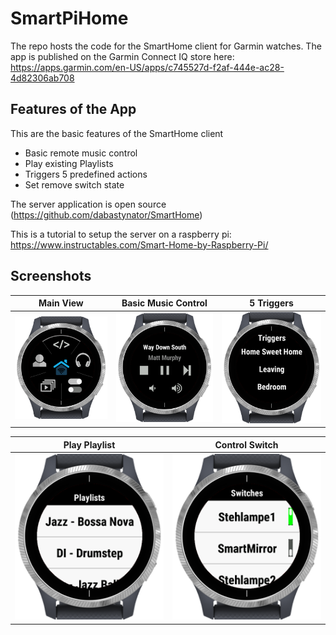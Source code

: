 # SmartPiHome

The repo hosts the code for the SmartHome client for Garmin watches.
The app is published on the Garmin Connect IQ store here: https://apps.garmin.com/en-US/apps/c745527d-f2af-444e-ac28-4d82306ab708

## Features of the App
This are the basic features of the SmartHome client
- Basic remote music control
- Play existing Playlists
- Triggers 5 predefined actions
- Set remove switch state

The server application is open source (https://github.com/dabastynator/SmartHome)

This is a tutorial to setup the server on a raspberry pi: https://www.instructables.com/Smart-Home-by-Raspberry-Pi/

## Screenshots

|Main View|Basic Music Control|5 Triggers|
|:----------------------:|:-------------------------:|:---------------------------:|
|![](readme/main_r.png)  |  ![](readme/music_r.png)  |  ![](readme/trigger_r.png)  |

|Play Playlist|Control Switch|
|:----------------------:|:-------------------------:|
|![](readme/playlist_r.png)  |  ![](readme/switches_r.png)  |